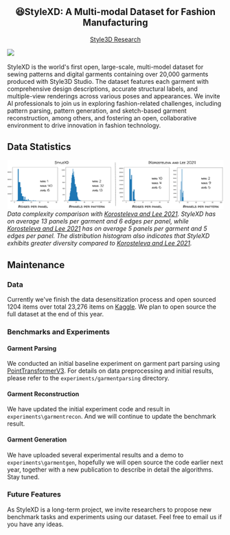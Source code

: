 <div align="center">
<h2><center>&#128518;StyleXD: A Multi-modal Dataset for Fashion Manufacturing</h2>

[Style3D Research](https://linctex.com/)
<!-- views since 24.04 -->
</div>

![](./assets/stylexd.png)

StyleXD is the world's first open, large-scale, multi-model dataset for sewing patterns and digital garments containing over 20,000 garments produced with Style3D Studio. The dataset features each garment with comprehensive design descriptions, accurate structural labels, and multiple-view renderings across various poses and appearances. We invite AI professionals to join us in exploring fashion-related challenges, including pattern parsing, pattern generation, and sketch-based garment reconstruction, among others, and fostering an open, collaborative environment to drive innovation in fashion technology.

## Data Statistics

![data_complexity_comp](./assets/data_complexity_comp.png)
*Data complexity comparison with [Korosteleva and Lee 2021](https://github.com/maria-korosteleva/Garment-Pattern-Generator). StyleXD has on average 13 panels per garment and 6 edges per panel, while [Korosteleva and Lee 2021](https://github.com/maria-korosteleva/Garment-Pattern-Generator) has on average 5 panels per garment and 5 edges per panel. The distribution histogram also indicates that StyleXD exhibits greater diversity compared to [Korosteleva and Lee 2021](https://github.com/maria-korosteleva/Garment-Pattern-Generator).*

## Maintenance
### Data
Currently we've finish the data desensitization process and open sourced 1204 items over total 23,276 items on [Kaggle](https://www.kaggle.com/datasets/style3d/stylexda-multi-modal-benchmark-of-fashion). We plan to open source the full dataset at the end of this year.

### Benchmarks and Experiments

#### Garment Parsing
We conducted an initial baseline experiment on garment part parsing using [PointTransformerV3](https://github.com/Pointcept/PointTransformerV3). For details on data preprocessing and initial results, please refer to the `experiments/garmentparsing` directory.

#### Garment Reconstruction

We have updated the initial experiment code and result in `experiments\garmentrecon`. And we will continue to update the benchmark result.

#### Garment Generation

We have uploaded several experimental results and a demo to `experiments\garmentgen`, hopefully we will open source the code earlier next year, together with a new publication to describe in detail the algorithms. Stay tuned.

### Future Features
As StyleXD is a long-term project, we invite researchers to propose new benchmark tasks and experiments using our dataset. Feel free to email us if you have any ideas. 